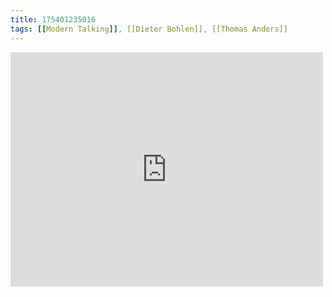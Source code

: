 ```yaml
---
title: 175401235016
tags: [[Modern Talking]], [[Dieter Bohlen]], [[Thomas Anders]]
---
```

<iframe allow="accelerometer; autoplay; clipboard-write; encrypted-media; gyroscope; picture-in-picture" allowfullscreen="" frameborder="0" height="375" id="youtube_iframe" src="https://www.youtube.com/embed/KtbC6-Tkdyw?feature=oembed&amp;enablejsapi=1&amp;origin=https://safe.txmblr.com&amp;wmode=opaque" width="500"></iframe>